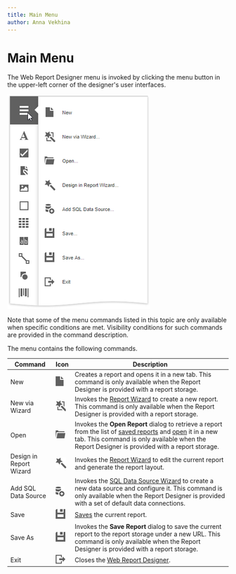 ```yaml
---
title: Main Menu
author: Anna Vekhina
---
```

# Main Menu

The Web Report Designer menu is invoked by clicking the menu button in the upper-left corner of the designer's user interfaces.

![](../../../images/eurd-web-main-menu.png)

Note that some of the menu commands listed in this topic are only available when specific conditions are met. Visibility conditions for such commands are provided in the command description.

The menu contains the following commands.


| Command | Icon | Description |
|---|---|---|
| New |![](../../../images/eurd-web-main-menu-add.png)| Creates a report and opens it in a new tab. This command is only available when the Report Designer is provided with a report storage. |
| New via Wizard |![](../../../images/eurd-web-main-menu-new-via-wizard.png)| Invokes the [Report Wizard](report-wizard.md) to create a new report. This command is only available when the Report Designer is provided with a report storage. |
| Open |![](../../../images/eurd-web-main-menu-open.png)| Invokes the **Open Report** dialog to retrieve a report from the list of [saved reports](../save-reports.md) and [open](../open-reports.md) it in a new tab. This command is only available when the Report Designer is provided with a report storage. |
| Design in Report Wizard |![](../../../images/eurd-web-main-menu-design-in-wizard.png)| Invokes the [Report Wizard](report-wizard.md) to edit the current report and generate the report layout. |
| Add SQL Data Source |![](../../../images/eurd-web-main-menu-add-sql-ds.png)| Invokes the [SQL Data Source Wizard](sql-data-source-wizard.md) to create a new data source and configure it. This command is only available when the Report Designer is provided with a set of default data connections. |
| Save |![](../../../images/eurd-web-main-menu-save.png)| [Saves](../save-reports.md) the current report. |
| Save As |![](../../../images/eurd-web-main-menu-save.png)| Invokes the **Save Report** dialog to save the current report to the report storage under a new URL. This command is only available when the Report Designer is provided with a report storage. |
| Exit |![](../../../images/eurd-web-main-menu-exit.png)| Closes the [Web Report Designer](../../report-designer.md). |
